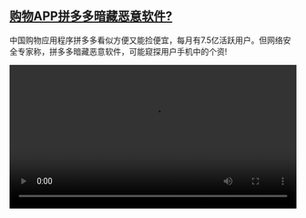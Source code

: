 <!--1713086223000-->
[购物APP拼多多暗藏恶意软件?](https://www.dw.com/zh/%E8%B4%AD%E7%89%A9APP%E6%8B%BC%E5%A4%9A%E5%A4%9A%E6%9A%97%E8%97%8F%E6%81%B6%E6%84%8F%E8%BD%AF%E4%BB%B6?/a-68788749)
------

<p>中国购物应用程序拼多多看似方便又能捡便宜，每月有7.5亿活跃用户。但网络安全专家称，拼多多暗藏恶意软件，可能窥探用户手机中的个资!</small></p><video src="https://tvdownloaddw-a.akamaihd.net/vps/webvideos/CHI/2024/DWVG/DWVGCHI240410_Pinduoduo-_01ICW_AVC_640x360.mp4" controls style="width:100%"></video>
